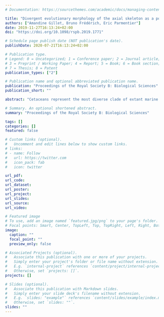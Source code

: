 ```yaml
---
# Documentation: https://sourcethemes.com/academic/docs/managing-content/

title: "Divergent evolutionary morphology of the axial skeleton as a potential key innovation in modern cetaceans"
authors: ["Amandine Gillet, Bruno Frédérich, Eric Parmentier"]
date: 2019-11-27T16:13:24+02:00
doi: "https://doi.org/10.1098/rspb.2019.1771"

# Schedule page publish date (NOT publication's date).
publishDate: 2020-07-21T16:13:24+02:00

# Publication type.
# Legend: 0 = Uncategorized; 1 = Conference paper; 2 = Journal article;
# 3 = Preprint / Working Paper; 4 = Report; 5 = Book; 6 = Book section;
# 7 = Thesis; 8 = Patent
publication_types: ["2"]

# Publication name and optional abbreviated publication name.
publication: "Proceedings of the Royal Society B: Biological Sciences"
publication_short: ""

abstract: "Cetaceans represent the most diverse clade of extant marine tetrapods. Although the restructuring of oceans could have contributed to their diversity, other factors might also be involved. Similar to ichthyosaurs and sharks, variation of morphological traits could have promoted the colonization of new ecological niches and supported their diversification. By combining morphological data describing the axial skeleton of 73 cetacean species with phylogenetic comparative methods, we demonstrate that the vertebral morphology of cetaceans is associated with their habitat. All riverine and coastal species possess a small body size, lengthened vertebrae and a low vertebral count compared with open ocean species. Extant cetaceans have followed two distinct evolutionary pathways relative to their ecology. Whereas most offshore species such as baleen whales evolved towards an increased body size while retaining a low vertebral count, small oceanic dolphins underwent deep modifications of their axial skeleton with an extremely high number of short vertebrae. Our comparative analyses provide evidence these vertebral modifications have potentially operated as key innovations. These novelties contributed to their explosive radiation, resulting in an efficient swimming style that provides energetic advantages to small-sized species."

# Summary. An optional shortened abstract.
summary: "Proceedings of the Royal Society B: Biological Sciences"

tags: []
categories: []
featured: false

# Custom links (optional).
#   Uncomment and edit lines below to show custom links.
# links:
# - name: Follow
#   url: https://twitter.com
#   icon_pack: fab
#   icon: twitter

url_pdf:
url_code:
url_dataset:
url_poster:
url_project:
url_slides:
url_source:
url_video:

# Featured image
# To use, add an image named `featured.jpg/png` to your page's folder. 
# Focal points: Smart, Center, TopLeft, Top, TopRight, Left, Right, BottomLeft, Bottom, BottomRight.
image:
  caption: ""
  focal_point: ""
  preview_only: false

# Associated Projects (optional).
#   Associate this publication with one or more of your projects.
#   Simply enter your project's folder or file name without extension.
#   E.g. `internal-project` references `content/project/internal-project/index.md`.
#   Otherwise, set `projects: []`.
projects: []

# Slides (optional).
#   Associate this publication with Markdown slides.
#   Simply enter your slide deck's filename without extension.
#   E.g. `slides: "example"` references `content/slides/example/index.md`.
#   Otherwise, set `slides: ""`.
slides: ""
---
```

